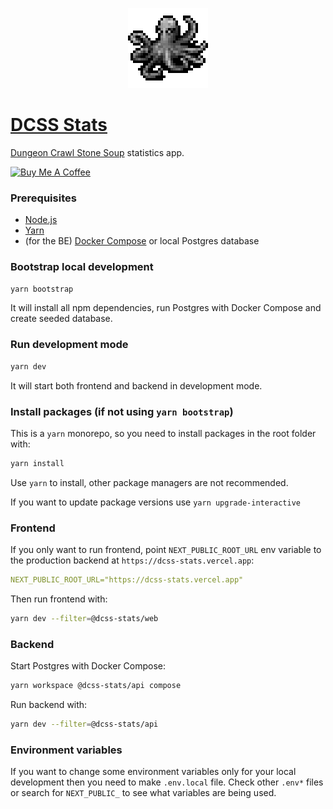 <p align="center">
  <img width="128" height="128" src="./apps/web/public/logo-256.png">
</p>

# [DCSS Stats](https://dcss-stats.vercel.app/)

[Dungeon Crawl Stone Soup](https://crawl.develz.org/) statistics app.

<a href="https://www.buymeacoffee.com/totalnoob" target="_blank"><img src="https://cdn.buymeacoffee.com/buttons/v2/default-yellow.png" alt="Buy Me A Coffee" style="height: 60px !important;width: 217px !important;" ></a>

### Prerequisites

- [Node.js](https://nodejs.org/)
- [Yarn](https://yarnpkg.com/)
- (for the BE) [Docker Compose](https://docs.docker.com/compose/) or local Postgres database

### Bootstrap local development

```sh
yarn bootstrap
```

It will install all npm dependencies, run Postgres with Docker Compose and create seeded database.

### Run development mode

```sh
yarn dev
```

It will start both frontend and backend in development mode.

### Install packages (if not using `yarn bootstrap`)

This is a `yarn` monorepo, so you need to install packages in the root folder with:

```sh
yarn install
```

Use `yarn` to install, other package managers are not recommended.

If you want to update package versions use `yarn upgrade-interactive`

### Frontend

If you only want to run frontend, point `NEXT_PUBLIC_ROOT_URL` env variable to the production backend at `https://dcss-stats.vercel.app`:

```yml
NEXT_PUBLIC_ROOT_URL="https://dcss-stats.vercel.app"
```

Then run frontend with:

```sh
yarn dev --filter=@dcss-stats/web
```

### Backend

Start Postgres with Docker Compose:

```sh
yarn workspace @dcss-stats/api compose
```

Run backend with:

```sh
yarn dev --filter=@dcss-stats/api
```

### Environment variables

If you want to change some environment variables only for your local development then you need to make `.env.local` file. Check other `.env*` files or search for `NEXT_PUBLIC_` to see what variables are being used.
